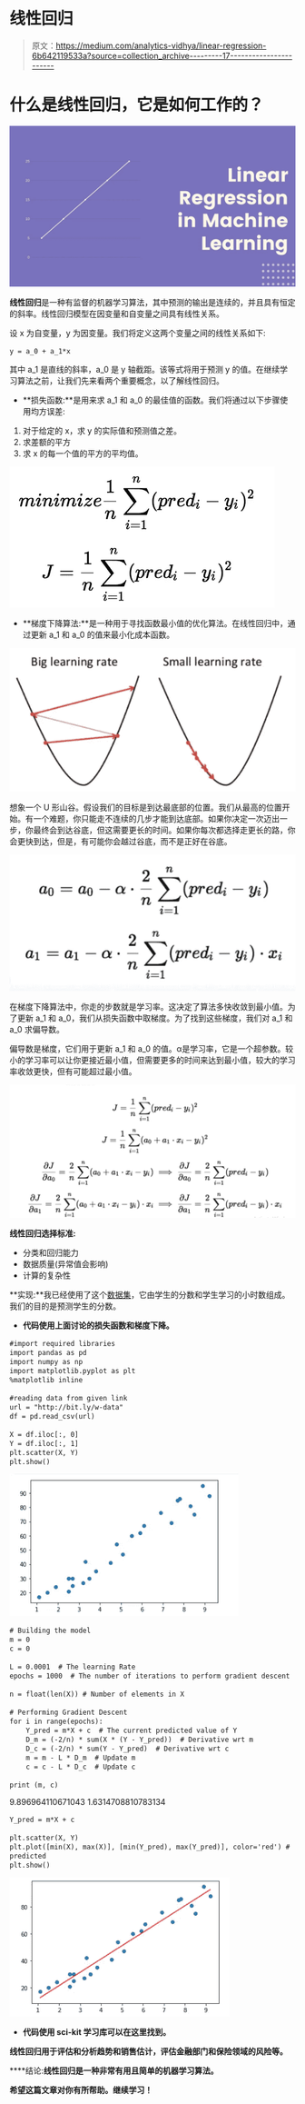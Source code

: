 # 线性回归

> 原文：<https://medium.com/analytics-vidhya/linear-regression-6b642119533a?source=collection_archive---------17----------------------->

# 什么是线性回归，它是如何工作的？

![](img/5fafcfab6af6a47a83cef4755f967797.png)

**线性回归**是一种有监督的机器学习算法，其中预测的输出是连续的，并且具有恒定的斜率。线性回归模型在因变量和自变量之间具有线性关系。

设 x 为自变量，y 为因变量。我们将定义这两个变量之间的线性关系如下:

```
y = a_0 + a_1*x
```

其中 a_1 是直线的斜率，a_0 是 y 轴截距。该等式将用于预测 y 的值。在继续学习算法之前，让我们先来看两个重要概念，以了解线性回归。

*   **损失函数:**是用来求 a_1 和 a_0 的最佳值的函数。我们将通过以下步骤使用均方误差:

1.  对于给定的 x，求 y 的实际值和预测值之差。
2.  求差额的平方
3.  求 x 的每一个值的平方的平均值。

![](img/6c897cb88ac374aa00b4f94cf8c57c2c.png)

*   **梯度下降算法:**是一种用于寻找函数最小值的优化算法。在线性回归中，通过更新 a_1 和 a_0 的值来最小化成本函数。

![](img/61a6135f89161ab8808f2b3c2e71bfe1.png)

想象一个 U 形山谷。假设我们的目标是到达最底部的位置。我们从最高的位置开始。有一个难题，你只能走不连续的几步才能到达底部。如果你决定一次迈出一步，你最终会到达谷底，但这需要更长的时间。如果你每次都选择走更长的路，你会更快到达，但是，有可能你会越过谷底，而不是正好在谷底。

![](img/42c34bbd102f8db571a9e0478d3d592a.png)

在梯度下降算法中，你走的步数就是学习率。这决定了算法多快收敛到最小值。为了更新 a_1 和 a_0，我们从损失函数中取梯度。为了找到这些梯度，我们对 a_1 和 a_0 求偏导数。

偏导数是梯度，它们用于更新 a_1 和 a_0 的值。α是学习率，它是一个超参数。较小的学习率可以让你更接近最小值，但需要更多的时间来达到最小值，较大的学习率收敛更快，但有可能超过最小值。

![](img/12175d9c526e0fe9e84db66ef5e3251b.png)

**线性回归选择标准:**

*   分类和回归能力
*   数据质量(异常值会影响)
*   计算的复杂性

**实现:**我已经使用了这个[数据集](http://bit.ly/w-data)，它由学生的分数和学生学习的小时数组成。我们的目的是预测学生的分数。

*   **代码使用上面讨论的损失函数和梯度下降。**

```
#import required libraries
import pandas as pd
import numpy as np
import matplotlib.pyplot as plt  
%matplotlib inline

#reading data from given link
url = "http://bit.ly/w-data"
df = pd.read_csv(url)

X = df.iloc[:, 0]
Y = df.iloc[:, 1]
plt.scatter(X, Y)
plt.show()
```

![](img/da8e7dbe111d4d4c8c00d91cb160acf8.png)

```
# Building the model
m = 0
c = 0

L = 0.0001  # The learning Rate
epochs = 1000  # The number of iterations to perform gradient descent

n = float(len(X)) # Number of elements in X

# Performing Gradient Descent 
for i in range(epochs): 
    Y_pred = m*X + c  # The current predicted value of Y
    D_m = (-2/n) * sum(X * (Y - Y_pred))  # Derivative wrt m
    D_c = (-2/n) * sum(Y - Y_pred)  # Derivative wrt c
    m = m - L * D_m  # Update m
    c = c - L * D_c  # Update c

print (m, c)
```

9.896964110671043 1.6314708810783134

```
Y_pred = m*X + c

plt.scatter(X, Y)
plt.plot([min(X), max(X)], [min(Y_pred), max(Y_pred)], color='red') # predicted
plt.show()
```

![](img/3d02d944c8cb10149dbd0f9cd80b5f3a.png)

*   **代码使用 sci-kit 学习库可以在这里找到**[](https://github.com/prachi-agrawal1179/TSF-internship/blob/master/TSF%20Task1.ipynb)****。****

**线性回归用于评估和分析趋势和销售估计，评估金融部门和保险领域的风险等。**

****结论:**线性回归是一种非常有用且简单的机器学习算法。**

**希望这篇文章对你有所帮助。继续学习！**